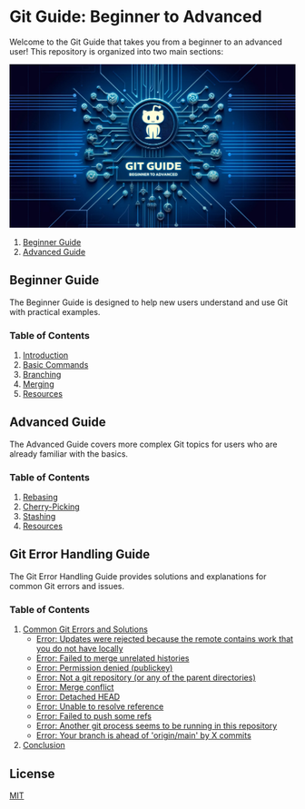 # Git Guide: Beginner to Advanced

Welcome to the Git Guide that takes you from a beginner to an advanced user! This repository is organized into two main sections:

![Beginner Guide to Git](images/gitGude.jpg)

1. [Beginner Guide](#beginner-guide)
2. [Advanced Guide](#advanced-guide)

## Beginner Guide

The Beginner Guide is designed to help new users understand and use Git with practical examples.

### Table of Contents
1. [Introduction](beginner/README.md#introduction)
2. [Basic Commands](beginner/README.md#basic-commands)
3. [Branching](beginner/README.md#branching)
4. [Merging](beginner/README.md#merging)
5. [Resources](beginner/README.md#resources)

## Advanced Guide

The Advanced Guide covers more complex Git topics for users who are already familiar with the basics.

### Table of Contents
1. [Rebasing](advanced/README.md#rebasing)
2. [Cherry-Picking](advanced/README.md#cherry-picking)
3. [Stashing](advanced/README.md#stashing)
4. [Resources](advanced/README.md#resources)

## Git Error Handling Guide

The Git Error Handling Guide provides solutions and explanations for common Git errors and issues.

### Table of Contents
1. [Common Git Errors and Solutions](error-handling/git_error_handling_guide.md#common-git-errors-and-solutions)
    - [Error: Updates were rejected because the remote contains work that you do not have locally](error-handling/git_error_handling_guide.md#error-updates-were-rejected-because-the-remote-contains-work-that-you-do-not-have-locally)
    - [Error: Failed to merge unrelated histories](error-handling/git_error_handling_guide.md#error-failed-to-merge-unrelated-histories)
    - [Error: Permission denied (publickey)](error-handling/git_error_handling_guide.md#error-permission-denied-publickey)
    - [Error: Not a git repository (or any of the parent directories)](error-handling/git_error_handling_guide.md#error-not-a-git-repository-or-any-of-the-parent-directories)
    - [Error: Merge conflict](error-handling/git_error_handling_guide.md#error-merge-conflict)
    - [Error: Detached HEAD](error-handling/git_error_handling_guide.md#error-detached-head)
    - [Error: Unable to resolve reference](error-handling/git_error_handling_guide.md#error-unable-to-resolve-reference)
    - [Error: Failed to push some refs](error-handling/git_error_handling_guide.md#error-failed-to-push-some-refs)
    - [Error: Another git process seems to be running in this repository](error-handling/git_error_handling_guide.md#error-another-git-process-seems-to-be-running-in-this-repository)
    - [Error: Your branch is ahead of 'origin/main' by X commits](error-handling/git_error_handling_guide.md#error-your-branch-is-ahead-of-originmain-by-x-commits)
2. [Conclusion](error-handling/git_error_handling_guide.md#conclusion)

## License

[MIT](https://choosealicense.com/licenses/mit/)

